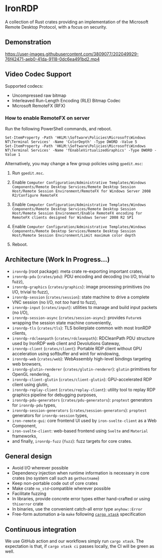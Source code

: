 # IronRDP

A collection of Rust crates providing an implementation of the Microsoft Remote Desktop Protocol, with a focus on security.

## Demonstration

https://user-images.githubusercontent.com/3809077/202049929-76f42471-aeb0-41da-9118-0dc6ea491bd2.mp4

## Video Codec Support

Supported codecs:

- Uncompressed raw bitmap
- Interleaved Run-Length Encoding (RLE) Bitmap Codec
- Microsoft RemoteFX (RFX)

### How to enable RemoteFX on server

Run the following PowerShell commands, and reboot.

```pwsh
Set-ItemProperty -Path 'HKLM:\Software\Policies\Microsoft\Windows NT\Terminal Services' -Name 'ColorDepth' -Type DWORD -Value 5
Set-ItemProperty -Path 'HKLM:\Software\Policies\Microsoft\Windows NT\Terminal Services' -Name 'fEnableVirtualizedGraphics' -Type DWORD -Value 1
```

Alternatively, you may change a few group policies using `gpedit.msc`:

1. Run `gpedit.msc`.

2. Enable `Computer Configuration/Administrative Templates/Windows Components/Remote Desktop Services/Remote Desktop Session Host/Remote Session Environment/RemoteFX for Windows Server 2008 R2/Configure RemoteFX`

3. Enable `Computer Configuration/Administrative Templates/Windows Components/Remote Desktop Services/Remote Desktop Session Host/Remote Session Environment/Enable RemoteFX encoding for RemoteFX clients designed for Windows Server 2008 R2 SP1`

4. Enable `Computer Configuration/Administrative Templates/Windows Components/Remote Desktop Services/Remote Desktop Session Host/Remote Session Environment/Limit maximum color depth`

5. Reboot.

## Architecture (Work In Progress…)

- `ironrdp` (root package): meta crate re-exporting important crates,
- `ironrdp-pdu` (`crates/pdu`): PDU encoding and decoding (no I/O, trivial to fuzz),
- `ironrdp-graphics` (`crates/graphics`): image processing primitives (no I/O, trivial to fuzz),
- `ironrdp-session` (`crates/session`): state machine to drive a complete VNC session (no I/O, not _too_ hard to fuzz),
- `ironrdp-input` (`crates/input`): utilities to manage and build input packets (no I/O),
- `ironrdp-session-async` (`crates/session-async`): provides `Future`s wrapping the session state machine conveniently,
- `ironrdp-tls` (`crates/tls`): TLS boilerplate common with most IronRDP clients,
- `ironrdp-rdcleanpath` (`crates/rdcleanpath`): RDCleanPath PDU structure used by IronRDP web client and Devolutions Gateway,
- `ironrdp-client` (`crates/client`): Portable RDP client without GPU acceleration using softbuffer and winit for windowing,
- `ironrdp-web` (`crates/web`): WebAssembly high-level bindings targeting web browsers,
- `ironrdp-glutin-renderer` (`crates/glutin-renderer`): `glutin` primitives for OpenGL rendering,
- `ironrdp-client-glutin` (`crates/client-glutin`): GPU-accelerated RDP client using glutin,
- `ironrdp-replay-client` (`crates/replay-client`): utility tool to replay RDP graphics pipeline for debugging purposes,
- `ironrdp-pdu-generators` (`crates/pdu-generators`): `proptest` generators for `ironrdp-pdu` types,
- `ironrdp-session-generators` (`crates/session-generators`): `proptest` generators for `ironrdp-session` types,
- `iron-remote-gui`: core frontend UI used by `iron-svelte-client` as a Web Component,
- `iron-svelte-client`: web-based frontend using `Svelte` and `Material` frameworks,
- and finally, `ironrdp-fuzz` (`fuzz`): fuzz targets for core crates.

## General design

- Avoid I/O wherever possible
- Dependency injection when runtime information is necessary in core crates (no system call such as `gethostname`)
- Keep non-portable code out of core crates
- Make crate `no_std`-compatible wherever possible
- Facilitate fuzzing
- In libraries, provide concrete error types either hand-crafted or using `thiserror` crate
- In binaries, use the convenient catch-all error type `anyhow::Error`
- Free-form automation a-la `make` following [`cargo xtask`](https://github.com/matklad/cargo-xtask) specification

## Continuous integration

We use GitHub action and our workflows simply run `cargo xtask`.
The expectation is that, if `cargo xtask ci` passes locally, the CI will be green as well.
